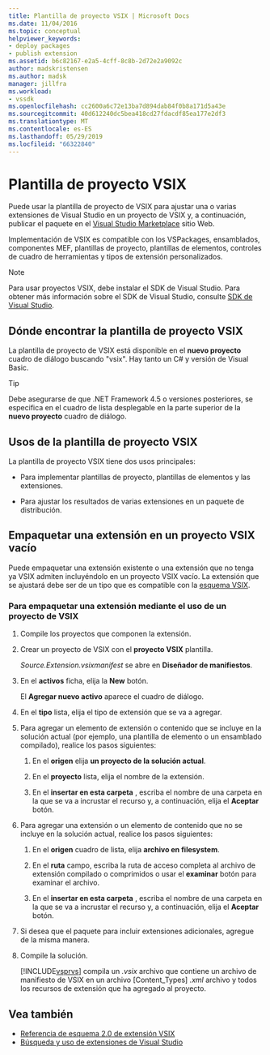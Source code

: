 ```yaml
---
title: Plantilla de proyecto VSIX | Microsoft Docs
ms.date: 11/04/2016
ms.topic: conceptual
helpviewer_keywords:
- deploy packages
- publish extension
ms.assetid: b6c82167-e2a5-4cff-8c8b-2d72e2a9092c
author: madskristensen
ms.author: madsk
manager: jillfra
ms.workload:
- vssdk
ms.openlocfilehash: cc2600a6c72e13ba7d894dab84f0b8a171d5a43e
ms.sourcegitcommit: 40d612240dc5bea418cd27fdacdf85ea177e2df3
ms.translationtype: MT
ms.contentlocale: es-ES
ms.lasthandoff: 05/29/2019
ms.locfileid: "66322840"
---
```

# <a name="vsix-project-template"></a>Plantilla de proyecto VSIX

Puede usar la plantilla de proyecto de VSIX para ajustar una o varias extensiones de Visual Studio en un proyecto de VSIX y, a continuación, publicar el paquete en el [Visual Studio Marketplace](https://marketplace.visualstudio.com/) sitio Web.

 Implementación de VSIX es compatible con los VSPackages, ensamblados, componentes MEF, plantillas de proyecto, plantillas de elementos, controles de cuadro de herramientas y tipos de extensión personalizados.

> [!NOTE]
> Para usar proyectos VSIX, debe instalar el SDK de Visual Studio. Para obtener más información sobre el SDK de Visual Studio, consulte [SDK de Visual Studio](../extensibility/visual-studio-sdk.md).

## <a name="where-to-find-the-vsix-project-template"></a>Dónde encontrar la plantilla de proyecto VSIX

La plantilla de proyecto de VSIX está disponible en el **nuevo proyecto** cuadro de diálogo buscando "vsix".  Hay tanto un C# y versión de Visual Basic.

> [!TIP]
> Debe asegurarse de que .NET Framework 4.5 o versiones posteriores, se especifica en el cuadro de lista desplegable en la parte superior de la **nuevo proyecto** cuadro de diálogo.

## <a name="uses-of-the-vsix-project-template"></a>Usos de la plantilla de proyecto VSIX

La plantilla de proyecto VSIX tiene dos usos principales:

- Para implementar plantillas de proyecto, plantillas de elementos y las extensiones.

- Para ajustar los resultados de varias extensiones en un paquete de distribución.

## <a name="packaging-an-extension-in-an-empty-vsix-project"></a>Empaquetar una extensión en un proyecto VSIX vacío

Puede empaquetar una extensión existente o una extensión que no tenga ya VSIX admiten incluyéndolo en un proyecto VSIX vacío. La extensión que se ajustará debe ser de un tipo que es compatible con la [esquema VSIX](../extensibility/vsix-extension-schema-2-0-reference.md).

### <a name="to-package-an-extension-by-using-a-vsix-project"></a>Para empaquetar una extensión mediante el uso de un proyecto de VSIX

1. Compile los proyectos que componen la extensión.

2. Crear un proyecto de VSIX con el **proyecto VSIX** plantilla.

    *Source.Extension.vsixmanifest* se abre en **Diseñador de manifiestos**.

3. En el **activos** ficha, elija la **New** botón.

    El **Agregar nuevo activo** aparece el cuadro de diálogo.

4. En el **tipo** lista, elija el tipo de extensión que se va a agregar.

5. Para agregar un elemento de extensión o contenido que se incluye en la solución actual (por ejemplo, una plantilla de elemento o un ensamblado compilado), realice los pasos siguientes:

   1. En el **origen** elija **un proyecto de la solución actual**.

   2. En el **proyecto** lista, elija el nombre de la extensión.

   3. En el **insertar en esta carpeta** , escriba el nombre de una carpeta en la que se va a incrustar el recurso y, a continuación, elija el **Aceptar** botón.

6. Para agregar una extensión o un elemento de contenido que no se incluye en la solución actual, realice los pasos siguientes:

   1. En el **origen** cuadro de lista, elija **archivo en filesystem**.

   2. En el **ruta** campo, escriba la ruta de acceso completa al archivo de extensión compilado o comprimidos o usar el **examinar** botón para examinar el archivo.

   3. En el **insertar en esta carpeta** , escriba el nombre de una carpeta en la que se va a incrustar el recurso y, a continuación, elija el **Aceptar** botón.

7. Si desea que el paquete para incluir extensiones adicionales, agregue de la misma manera.

8. Compile la solución.

    [!INCLUDE[vsprvs](../code-quality/includes/vsprvs_md.md)] compila un *.vsix* archivo que contiene un archivo de manifiesto de VSIX en un archivo [Content_Types] *.xml* archivo y todos los recursos de extensión que ha agregado al proyecto.

## <a name="see-also"></a>Vea también

- [Referencia de esquema 2.0 de extensión VSIX](../extensibility/vsix-extension-schema-2-0-reference.md)
- [Búsqueda y uso de extensiones de Visual Studio](../ide/finding-and-using-visual-studio-extensions.md)